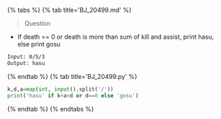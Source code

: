 {% tabs %}
{% tab title='BJ_20499.md' %}

> Question

* If death == 0 or death is more than sum of kill and assist, print hasu, else print gosu

```txt
Input: 0/5/3
Output: hasu
```

{% endtab %}
{% tab title='BJ_20499.py' %}

```py
k,d,a=map(int, input().split('/'))
print('hasu' if k+a<d or d==0 else 'gosu')
```

{% endtab %}
{% endtabs %}
